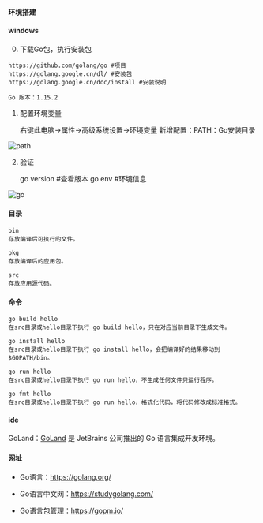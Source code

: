 #### 环境搭建

#### windows

0. 下载Go包，执行安装包
````
https://github.com/golang/go #项目
https://golang.google.cn/dl/ #安装包
https://golang.google.cn/doc/install #安装说明

Go 版本：1.15.2
````

1.  配置环境变量


    右键此电脑->属性->高级系统设置->环境变量
    新增配置：PATH：Go安装目录

![path](https://github.com/mylafe/golang-study/blob/master/image/0-0.jpg)

2. 验证
    
    
    go version #查看版本
    go env #环境信息

![go](https://github.com/mylafe/golang-study/blob/master/image/0-1.jpg)

#### 目录

    bin
    存放编译后可执行的文件。
    
    pkg
    存放编译后的应用包。
    
    src
    存放应用源代码。

#### 命令

    go build hello
    在src目录或hello目录下执行 go build hello，只在对应当前目录下生成文件。
    
    go install hello
    在src目录或hello目录下执行 go install hello，会把编译好的结果移动到 $GOPATH/bin。
    
    go run hello
    在src目录或hello目录下执行 go run hello，不生成任何文件只运行程序。
    
    go fmt hello
    在src目录或hello目录下执行 go run hello，格式化代码，将代码修改成标准格式。
 
#### ide

GoLand：[GoLand](http://c.biancheng.net/view/6124.html) 是 JetBrains 公司推出的 Go 语言集成开发环境。
 
#### 网址
 
- Go语言：https://golang.org/

- Go语言中文网：https://studygolang.com/
 
- Go语言包管理：https://gopm.io/
 